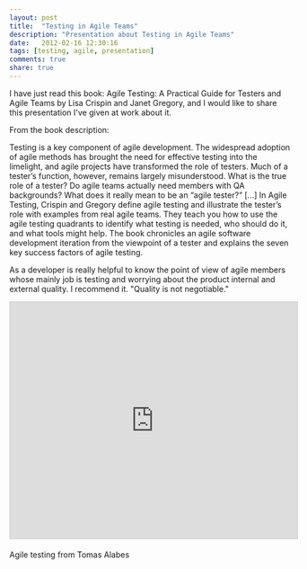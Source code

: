 ```yaml
---
layout: post
title:  "Testing in Agile Teams"
description: "Presentation about Testing in Agile Teams"
date:   2012-02-16 12:30:16
tags: [testing, agile, presentation]
comments: true
share: true
---
```


I have just read this book: Agile Testing: A Practical Guide for Testers and Agile Teams by Lisa Crispin and Janet Gregory, and I would like to share this presentation I've given at work about it.

From the book description:

Testing is a key component of agile development. The widespread adoption of agile methods has brought the need for effective testing into the limelight, and agile projects have transformed the role of testers. Much of a tester’s function, however, remains largely misunderstood. What is the true role of a tester? Do agile teams actually need members with QA backgrounds? What does it really mean to be an “agile tester?”
[...] In Agile Testing, Crispin and Gregory define agile testing and illustrate the tester’s role with examples from real agile teams. They teach you how to use the agile testing quadrants to identify what testing is needed, who should do it, and what tools might help. The book chronicles an agile software development iteration from the viewpoint of a tester and explains the seven key success factors of agile testing.

As a developer is really helpful to know the point of view of agile members whose mainly job is  testing and worrying about the product internal and external quality.
I recommend it.
"Quality is not negotiable."

<iframe allowfullscreen="" frameborder="0" height="421" marginheight="0" marginwidth="0" mozallowfullscreen="" scrolling="no" src="http://www.slideshare.net/slideshow/embed_code/15977357" style="border-width: 1px 1px 0; border: 1px solid #CCC; margin-bottom: 5px;" webkitallowfullscreen="" width="512"> </iframe>

Agile testing from Tomas Alabes